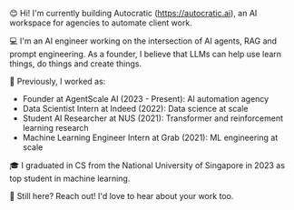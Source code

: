 😊 Hi! I'm currently building Autocratic (https://autocratic.ai), an AI workspace for agencies to automate client work.

💻 I'm an AI engineer working on the intersection of AI agents, RAG and prompt engineering. As a founder, I believe that LLMs can help use learn things, do things and create things.

💼 Previously, I worked as:
- Founder at AgentScale AI (2023 - Present): AI automation agency
- Data Scientist Intern at Indeed (2022): Data science at scale
- Student AI Researcher at NUS (2021): Transformer and reinforcement learning research
- Machine Learning Engineer Intern at Grab (2021): ML engineering at scale

🎓 I graduated in CS from the National University of Singapore in 2023 as top student in machine learning.

🫡 Still here? Reach out! I'd love to hear about your work too.
